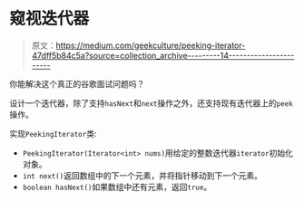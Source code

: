 # 窥视迭代器

> 原文：<https://medium.com/geekculture/peeking-iterator-47dff5b84c5a?source=collection_archive---------14----------------------->

你能解决这个真正的谷歌面试问题吗？

设计一个迭代器，除了支持`hasNext`和`next`操作之外，还支持现有迭代器上的`peek`操作。

实现`PeekingIterator`类:

*   `PeekingIterator(Iterator<int> nums)`用给定的整数迭代器`iterator`初始化对象。
*   `int next()`返回数组中的下一个元素，并将指针移动到下一个元素。
*   `boolean hasNext()`如果数组中还有元素，返回`true`。